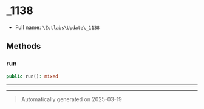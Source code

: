 
# _1138





* Full name: `\Zotlabs\Update\_1138`




## Methods


### run



```php
public run(): mixed
```












***


***
> Automatically generated on 2025-03-19
